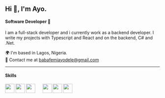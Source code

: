 <H2>Hi 👋, I'm Ayo.</H2>

<H4>Software Developer 🚀</H4>

I am a full-stack developer and i currently work as a backend developer. I write my projects with Typescript and React and on the backend, C# and .Net.

🌍 I'm based in Lagos, Nigeria. <BR>
📧 Contact me at babafemiayodele@gmail.com
<HR>
  

<H4>Skills</H4>

<a><img align="center" src="https://cdn-icons-png.flaticon.com/128/5968/5968381.png" height="30" /></a>
<a><img align="center" src="https://cdn-icons-png.flaticon.com/512/753/753244.png" height="30" /></a>
<a><img align="center" src="https://cdn-icons-png.flaticon.com/128/5968/5968292.png" height="30" /></a>
&nbsp;&nbsp;&nbsp;&nbsp;
<a><img align="center" src="https://cdn-icons-png.flaticon.com/128/6132/6132221.png" height="30" /></a>
<a><img align="center" src="https://cdn-icons-png.flaticon.com/128/2748/2748383.png" height="30" /></a>
<a><img align="center" src="https://cdn-icons-png.flaticon.com/128/5968/5968350.png" height="30" /></a>




<!--
**joules19/joules19** is a ✨ _special_ ✨ repository because its `README.md` (this file) appears on your GitHub profile.

Here are some ideas to get you started:

- 🔭 I’m currently working on ...
- 🌱 I’m currently learning ...
- 👯 I’m looking to collaborate on ...
- 🤔 I’m looking for help with ...
- 💬 Ask me about ...
- 📫 How to reach me: ...
- 😄 Pronouns: ...
- ⚡ Fun fact: ...
-->

